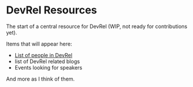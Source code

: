 # DevRel Resources
The start of a central resource for DevRel (WIP, not ready for contributions yet).

Items that will appear here:
- [List of people in DevRel](https://github.com/GrahamTheDevRel/devrel-resources/blob/main/list-of-devrels.md)
- list of DevRel related blogs
- Events looking for speakers

And more as I think of them.




